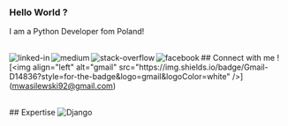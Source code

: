 ### Hello World ?
I am a Python Developer fom Poland!

<br>## Connect with me
[<img align="left" alt="linked-in" src="https://img.shields.io/badge/linkedin-%230077B5.svg?&style=for-the-badge&logo=linkedin&logoColor=white" />](https://www.linkedin.com/in/mateusz-wasilewski-17228725b/)[<img align="left" alt="medium" src="https://img.shields.io/badge/medium-%2312100E.svg?&style=for-the-badge&logo=medium&logoColor=white" />](https://medium.com/@mwasilewski92)[<img align="left" alt="stack-overflow" src="https://img.shields.io/badge/stack%20overflow-FE7A16?logo=stack-overflow&logoColor=white&style=for-the-badge" />](https://stackoverflow.com/users/20832837/mateusz-wasilewski)[<img align="left" alt="facebook" src="https://img.shields.io/badge/facebook-%231877F2.svg?&style=for-the-badge&logo=facebook&logoColor=white" />]([https://www.facebook.com/mateusz.wasilewski.90/](https://www.facebook.com/mateusz.wasilewski.90))![<img align="left" alt="gmail" src="https://img.shields.io/badge/Gmail-D14836?style=for-the-badge&logo=gmail&logoColor=white" />](mwasilewski92@gmail.com)

<br>## Expertise
![Django](https://img.shields.io/badge/django-%23092E20.svg?style=for-the-badge&logo=django&logoColor=white)

<br>
